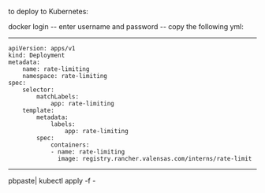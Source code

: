 to deploy to Kubernetes:

docker login
-- enter username and password --
copy the following yml: 
***
	apiVersion: apps/v1
	kind: Deployment
	metadata:
  		name: rate-limiting
  		namespace: rate-limiting
	spec:
  		selector:
    		matchLabels:
      			app: rate-limiting
  		template:
    		metadata:
      			labels:
        			app: rate-limiting
    		spec:
      			containers:
      			- name: rate-limiting
        		  image: registry.rancher.valensas.com/interns/rate-limit
***
pbpaste| kubectl apply -f -

